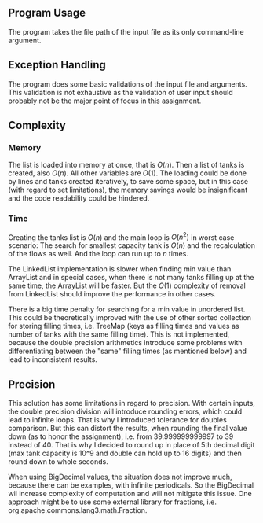 ## Program Usage

The program takes the file path of the input file as its only command-line argument.

## Exception Handling

The program does some basic validations of the input file and arguments. This validation is not exhaustive as
 the validation of user input should probably not be the major point of focus in this assignment.

## Complexity

### Memory
The list is loaded into memory at once, that is $O(n)$. Then a list of tanks is created, also $O(n)$.
All other variables are $O(1)$. The loading could be done by lines and tanks created iteratively, to save some
space, but in this case (with regard to set limitations), the memory savings would be insignificant and the
code readability could be hindered.

### Time
Creating the tanks list is $O(n)$ and the main loop is $O(n^2)$ in worst case scenario: The search for smallest 
capacity tank is $O(n)$ and the recalculation of the flows as well. And the loop can run up to $n$ times.

The LinkedList implementation is slower when finding min value than ArrayList and in special cases, when there
is not many tanks filling up at the same time, the ArrayList will be faster. But the $O(1)$ complexity of removal
from LinkedList should improve the performance in other cases.

There is a big time penalty for searching for a min value in unordered list. This could be theoretically improved
with the use of other sorted collection for storing filling times, i.e. TreeMap (keys as filling times and values
as number of tanks with the same filling time). This is not implemented, because the double precision arithmetics
introduce some problems with differentiating between the "same" filling times (as mentioned below) and lead to 
inconsistent results.

## Precision
This solution has some limitations in regard to precision. With certain inputs, the double precision division
will introduce rounding errors, which could lead to infinite loops. That is why I introduced tolerance for
doubles comparison. But this can distort the results, when rounding the final value down (as to honor the 
assignment), i.e. from 39.999999999997 to 39 instead of 40. That is why I decided to round up in place of 5th
decimal digit (max tank capacity is 10^9 and double can hold up to 16 digits) and then round down to whole seconds.

When using BigDecimal values, the situation does not improve much, because there can be examples, with infinite
periodicals. So the BigDecimal wil increase complexity of computation and will not mitigate this issue. One approach
might be to use some external library for fractions, i.e. org.apache.commons.lang3.math.Fraction.

